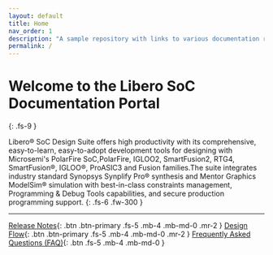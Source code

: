 ```yaml
---
layout: default
title: Home
nav_order: 1
description: "A sample repository with links to various documentation related to Libero"
permalink: /
---
```


# Welcome to the Libero SoC Documentation Portal
{: .fs-9 }

Libero® SoC Design Suite offers high productivity with its comprehensive, easy-to-learn, easy-to-adopt development tools for designing with Microsemi's  PolarFire SoC,PolarFire, IGLOO2, SmartFusion2, RTG4, SmartFusion®, IGLOO®, ProASIC3 and Fusion families.The suite integrates industry standard Synopsys Synplify Pro® synthesis and Mentor Graphics ModelSim® simulation with best-in-class constraints management, Programming & Debug Tools capabilities, and secure production programming support.
{: .fs-6 .fw-300 }


---
[Release Notes](releasenotes/){: .btn .btn-primary .fs-5 .mb-4 .mb-md-0 .mr-2 } [Design Flow](design_flow/){: .btn .btn-primary .fs-5 .mb-4 .mb-md-0 .mr-2 } [Frequently Asked Questions (FAQ)](faq/){: .btn .fs-5 .mb-4 .mb-md-0 }


